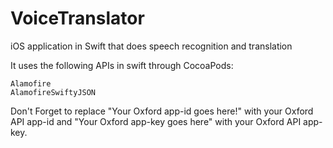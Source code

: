 # VoiceTranslator
 iOS application in Swift that does speech recognition and translation

 It uses the following APIs in swift through CocoaPods:
 ```
 Alamofire
 AlamofireSwiftyJSON
 ```

 Don't Forget to replace "Your Oxford app-id goes here!" with your Oxford API app-id and "Your Oxford app-key goes here" with your Oxford API app-key.

